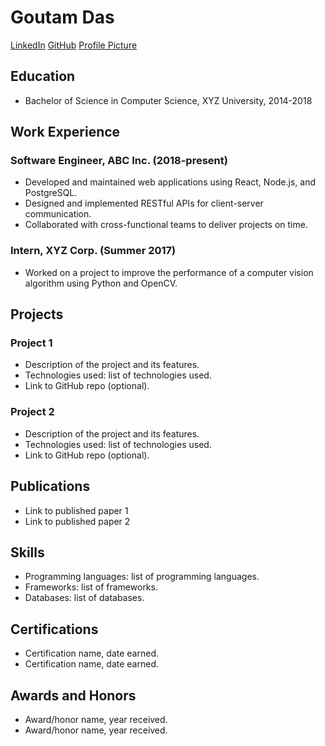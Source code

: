 # Goutam Das
[LinkedIn](https://www.linkedin.com/in/gdas/)
[GitHub](https://github.com/das-goutam)
[Profile Picture](https://url-to-profile-picture.com)

## Education
- Bachelor of Science in Computer Science, XYZ University, 2014-2018

## Work Experience
### Software Engineer, ABC Inc. (2018-present)
- Developed and maintained web applications using React, Node.js, and PostgreSQL.
- Designed and implemented RESTful APIs for client-server communication.
- Collaborated with cross-functional teams to deliver projects on time.

### Intern, XYZ Corp. (Summer 2017)
- Worked on a project to improve the performance of a computer vision algorithm using Python and OpenCV.

## Projects
### Project 1
- Description of the project and its features.
- Technologies used: list of technologies used.
- Link to GitHub repo (optional).

### Project 2
- Description of the project and its features.
- Technologies used: list of technologies used.
- Link to GitHub repo (optional).

## Publications
- Link to published paper 1
- Link to published paper 2

## Skills
- Programming languages: list of programming languages.
- Frameworks: list of frameworks.
- Databases: list of databases.

## Certifications
- Certification name, date earned.
- Certification name, date earned.

## Awards and Honors
- Award/honor name, year received.
- Award/honor name, year received.
